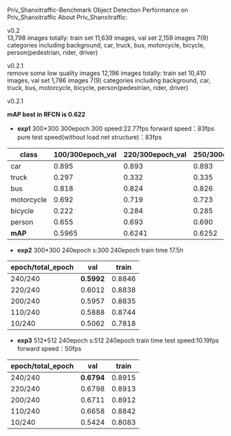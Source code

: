 Priv_Shanxitraffic-Benchmark
Object Detection Performance on Priv_Shanxitraffic About Priv_Shanxitraffic:

v0.2<br>
13,798 images totally: train set 11,639 images, val set 2,159 images
7(9) categories including background, car, truck, bus, motorcycle, bicycle, person(pedestrian, rider, driver)

v0.2.1<br> 
remove some low quality images
12,196 images totally: train set 10,410 images, val set 1,786 images
7(9) categories including background, car, truck, bus, motorcycle, bicycle, person(pedestrian, rider, driver)

v0.2.1<br> 

**mAP best in RFCN is 0.622**

- **exp1** 300*300 300epoch
300 speed:22.77fps forward speed：83fps
pure test speed(without load net structure)：83fps

|class|100/300epoch_val|220/300epoch_val|250/300epoch_val|240/240epoch_val|100epoch_train|220epoch_train|
|-----|----------------|----------------|----------------|----------------|--------------|--------------|
|car  |0.895|0.893|0.893|0.894|0.908|0.908|
|truck|0.297|0.332|0.335|0.307|0.905|0.897|
|bus  |0.818|0.824|0.826|0.783|0.891|0.862|
|motorcycle|0.692|0.719|0.723|0.705|0.900|0.907|
|bicycle|0.222|0.284|0.285|0.220|0.789|0.814|
|person|0.655|0.693|0.690|0.687|0.777|0.860|
|**mAP**|0.5965|0.6241|0.6252|0.5992|0.8616|0.8748|

- **exp2** 300*300 240epoch
s:300 240epoch train time 17.5h

|epoch/total_epoch|val|train|
|-----------------|---|-----|
|240/240 |**0.5992**|0.8846|
|220/240 |0.6012    |0.8838|
|200/240 |0.5957    |0.8835|
|110/240 |0.5888    |0.8744|
|10/240  |0.5062    |0.7818|


 - **exp3** 512*512 240epoch
s:512 240epoch train time
test speed:10.19fps forward speed：50fps

|epoch/total_epoch|val|train|
|-----------------|---|-----|
|240/240 |**0.6794**|0.8915 |
|220/240 |0.6798    |0.8913 |
|200/240 |0.6711    |0.8912 |
|110/240 |0.6658    |0.8842 |
|10/240  |0.5424    |0.8083 |
